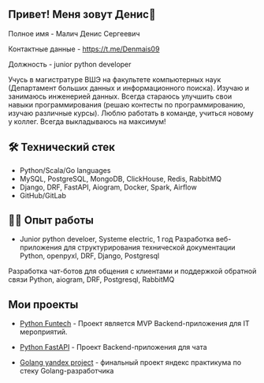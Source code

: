 ## Привет! Меня зовут Денис👋

Полное имя - Малич Денис Сергеевич

Контактные данные - https://t.me/Denmais09

Должность - junior python developer

Учусь в магистратуре ВШЭ на факультете компьютерных наук (Департамент больших данных и информационного поиска). Изучаю и занимаюсь инженерией данных. Всегда стараюсь улучшить свои навыки программирования (решаю контесты по программированию, изучаю различные курсы). Люблю работать в команде, учиться новому у коллег. Всегда выкладываюсь на максимум!


## 🛠 Технический стек
*   Python/Scala/Go languages
*   MySQL, PostgreSQL, MongoDB, ClickHouse, Redis, RabbitMQ
*   Django, DRF, FastAPI, Aiogram, Docker, Spark, Airflow
*   GitHub/GitLab

## 👨‍💻 Опыт работы
* Junior python develoer, Systeme electric, 1 год
Разработка веб-приложения для структурирования технической документации
Python, openpyxl, DRF, Django, Postgresql

Разработка чат-ботов для общения с клиентами и поддержкой обратной связи
Python, aiogram, DRF, Postgresql, RabbitMQ


## Мои проекты

*   [Python Funtech](https://github.com/Denmais/Funtech) - Проект является MVP Backend-приложения для IT мероприятий.

* [Python FastAPI](https://github.com/Denmais/FastAPI_Messenger/tree/new) - Проект Backend-приложения для чата

* [Golang yandex project](https://github.com/Denmais/go_final_project/tree/new) - финальный проект яндекс практикума по стеку Golang-разработчика

